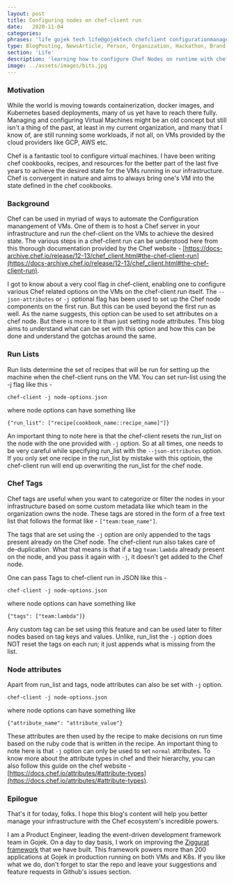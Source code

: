 ```yaml
---
layout: post
title: Configuring nodes on chef-client run
date:   2020-11-04
categories:
phrases: 'life gojek tech life@gojektech chefclient configurationmanagement'
type: BlogPosting, NewsArticle, Person, Organization, Hackathon, Brand, Atlas, Guide, Chef, ConfirationManagement
section: 'Life'
description: 'learning how to configure Chef Nodes on runtime with chef-client json-attributes flag'
image: ../assets/images/bits.jpg
---
```


### Motivation

While the world is moving towards containerization, docker images, and Kubernetes based deployments, many of us yet have to reach there fully. Managing and configuring Virtual Machines might be an old concept but still isn't a thing of the past, at least in my current organization, and many that I know of, are still running some workloads, if not all, on VMs provided by the cloud providers like GCP, AWS etc. 

Chef is a fantastic tool to configure virtual machines. I have been writing chef cookbooks, recipes, and resources for the better part of the last five years to achieve the desired state for the VMs running in our infrastructure. Chef is convergent in nature and aims to always bring one's VM into the state defined in the chef cookbooks. 


### Background

Chef can be used in myriad of ways to automate the Configuration manangement of VMs. One of them is to host a Chef server in your infrastructure and run the chef-client on the VMs to achieve the desired state. The various steps in a chef-client run can be understood here from this thorough documentation provided by the Chef website - [https://docs-archive.chef.io/release/12-13/chef_client.html#the-chef-client-run](https://docs-archive.chef.io/release/12-13/chef_client.html#the-chef-client-run).

I got to know about a very cool flag in chef-client, enabling one to configure various Chef related options on the VMs on the chef-client run itself. The `--json-attributes` or `-j` optional flag has been used to set up the Chef node components on the first run. But this can be used beyond the first run as well. As the name suggests, this option can be used to set attributes on a chef node. But there is more to it than just setting node attributes. This blog aims to understand what can be set with this option and how this can be done and understand the gotchas around the same.

### Run Lists

Run lists determine the set of recipes that will be run for setting up the machine when the chef-client runs on the VM. You can set run-list using the -j flag like this -

```chef-client -j node-options.json```

where node options can have something like 

```{"run_list": ["recipe[cookbook_name::recipe_name]"]}```

An important thing to note here is that the chef-client resets the run_list on the node with the one provided with `-j` option. So at all times, one needs to be very careful while specifying run_list with the `--json-attributes` option. If you only set one recipe in the run_list by mistake with this optioin, the chef-client run will end up overwriting the run_list for the chef node.

### Chef Tags

Chef tags are useful when you want to categorize or filter the nodes in your infrastructure based on some custom metadata like which team in the organization owns the node. These tags are stored in the form of a free text list that follows the format like - `["team:team_name"]`.

The tags that are set using the `-j` option are only appended to the tags present already on the Chef node. The chef-client run also takes care of de-duplication. What that means is that if a tag `team:lambda` already present on the node, and you pass it again with `-j`, it doesn't get added to the Chef node.

One can pass Tags to chef-client run in JSON like this -

```chef-client -j node-options.json```

where node options can have something like 

```{"tags": ["team:lambda"]}```

Any custom tag can be set using this feature and can be used later to filter nodes based on tag keys and values. Unlike, run_list the `-j` option does NOT reset the tags on each run; it just appends what is missing from the list.

### Node attributes

Apart from run_list and tags, node attributes can also be set with `-j` option. 

```chef-client -j node-options.json```

where node options can have something like 

```{"attribute_name": "attribute_value"}```

These attributes are then used by the recipe to make decisions on run time based on the ruby code that is written in the recipe.  An important thing to note here is that `-j` option can only be used to set `normal` attributes.
To know more about the attribute types in chef and their hierarchy, you can also follow this guide on the chef website - [https://docs.chef.io/attributes/#attribute-types](https://docs.chef.io/attributes/#attribute-types).

### Epilogue
That's it for today, folks. I hope this blog's content will help you better manage your infrastructure with the Chef ecosystem's incredible powers.

I am a Product Engineer, leading the event-driven development framework team in Gojek. On a day to day basis, I work on improving the [Ziggurat framework](https://github.com/gojek/ziggurat) that we have built. This framework powers more than 200 applications at Gojek in production running on both VMs and K8s. If you like what we do, don't forget to star the repo and leave your suggestions and feature requests in Github's issues section.
